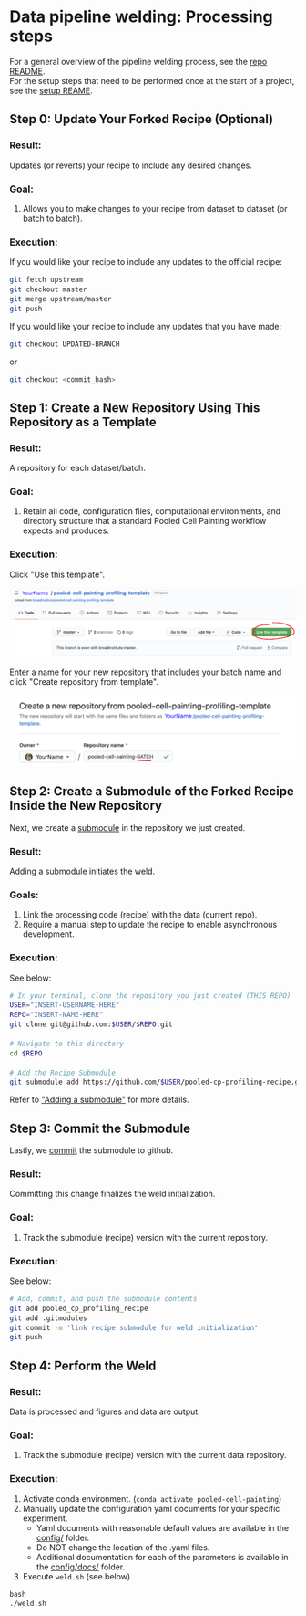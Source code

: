 # Data pipeline welding: Processing steps

For a general overview of the pipeline welding process, see the [repo README](README.md).  
For the setup steps that need to be performed once at the start of a project, see the [setup REAME](setup_README.md).  

## Step 0: Update Your Forked Recipe (Optional)
### Result:

Updates (or reverts) your recipe to include any desired changes.

### Goal:

1. Allows you to make changes to your recipe from dataset to dataset (or batch to batch).

### Execution:

If you would like your recipe to include any updates to the official recipe:

```bash
git fetch upstream
git checkout master
git merge upstream/master
git push
```

If you would like your recipe to include any updates that you have made:

```bash
git checkout UPDATED-BRANCH
```

or

```bash
git checkout <commit_hash>
```

## Step 1: Create a New Repository **Using This Repository as a Template**

### Result:

A repository for each dataset/batch.

### Goal:

1. Retain all code, configuration files, computational environments, and directory structure that a standard Pooled Cell Painting workflow expects and produces.

### Execution:

Click "Use this template".

![Use_this_template](media/use_this_template.png)

Enter a name for your new repository that includes your batch name and click "Create repository from template".

![New_Repo](media/new_repo_from_template.png)

## Step 2: Create a Submodule of the Forked Recipe Inside the New Repository

Next, we create a [submodule](https://gist.github.com/gitaarik/8735255) in the repository we just created.

### Result:

Adding a submodule initiates the weld.  

### Goals:

1. Link the processing code (recipe) with the data (current repo).  
2. Require a manual step to update the recipe to enable asynchronous development.

### Execution:

See below:

```bash
# In your terminal, clone the repository you just created (THIS REPO)
USER="INSERT-USERNAME-HERE"
REPO="INSERT-NAME-HERE"
git clone git@github.com:$USER/$REPO.git

# Navigate to this directory
cd $REPO

# Add the Recipe Submodule
git submodule add https://github.com/$USER/pooled-cp-profiling-recipe.git pooled-cp-profiling-recipe
```

Refer to ["Adding a submodule"](https://gist.github.com/gitaarik/8735255#adding-a-submodule) for more details.

## Step 3: Commit the Submodule

Lastly, we [commit](https://help.github.com/en/desktop/contributing-to-projects/committing-and-reviewing-changes-to-your-project#about-commits) the submodule to github.

### Result:

Committing this change finalizes the weld initialization.

### Goal:

1. Track the submodule (recipe) version with the current repository.

### Execution:

See below:

```bash
# Add, commit, and push the submodule contents
git add pooled_cp_profiling_recipe
git add .gitmodules
git commit -m 'link recipe submodule for weld initialization'
git push
```

## Step 4: Perform the Weld
### Result:

Data is processed and figures and data are output.

### Goal:

1.  Track the submodule (recipe) version with the current data repository.

### Execution:

1. Activate conda environment. (`conda activate pooled-cell-painting`)
2. Manually update the configuration yaml documents for your specific experiment.
    * Yaml documents with reasonable default values are available in the [config/](config/) folder.  
    * Do NOT change the location of the .yaml files.  
    * Additional documentation for each of the parameters is available in the [config/docs/](config/docs/) folder.  
3. Execute `weld.sh` (see below)

```
bash
./weld.sh
```

